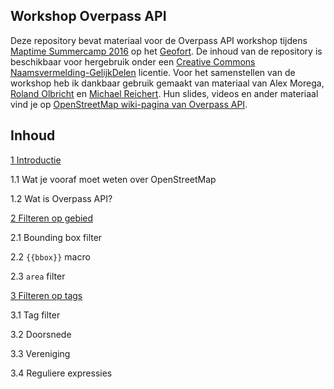 ## Workshop Overpass API
Deze repository bevat materiaal voor de Overpass API workshop tijdens [Maptime Summercamp 2016](http://www.meetup.com/GeoForts-sideshow-diverse-activiteiten-op-het-fort/events/232395505/) op het [Geofort]().
De inhoud van de repository is beschikbaar voor hergebruik onder een [Creative Commons Naamsvermelding-GelijkDelen](https://creativecommons.org/licenses/by-sa/3.0/nl/) licentie.
Voor het samenstellen van de workshop heb ik dankbaar gebruik gemaakt van materiaal van Alex&nbsp;Morega, [Roland&nbsp;Olbricht](http://wiki.openstreetmap.org/wiki/User:Roland.olbricht) en [Michael&nbsp;Reichert](http://wiki.openstreetmap.org/wiki/User:Nakaner). Hun slides, videos en ander materiaal vind je op [OpenStreetMap wiki-pagina van Overpass API](http://wiki.openstreetmap.org/wiki/Overpass_API#Talks.2C_Presentations.2C_Workshops). 

## Inhoud
[1 Introductie](1-intro.md)

1.1 Wat je vooraf moet weten over OpenStreetMap

1.2 Wat is Overpass API?

[2 Filteren op gebied](2-filteren-op-gebied.md)

2.1 Bounding box filter

2.2 `{{bbox}}` macro

2.3 `area` filter

[3 Filteren op tags](3-filteren-op-tags.md)

3.1 Tag filter

3.2 Doorsnede

3.3 Vereniging

3.4 Reguliere expressies
